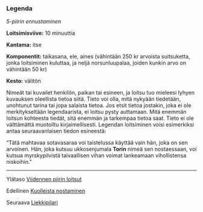### Legenda

*5-piirin ennustaminen*

**Loitsimisviive:** 10 minuuttia

**Kantama:** itse

**Komponentit:** taikasana, ele, aines (vähintään 250 kr arvoista suitsuketta, jonka loitsiminen kuluttaa, ja neljä norsunluupalaa, joiden kunkin arvo on vähintään 50 kr)

**Kesto:** välitön

Nimeät tai kuvailet henkilön, paikan tai esineen, ja loitsu tuo mieleesi lyhyen kuvauksen oleellista tietoa siitä. Tieto voi olla, mitä nykyään tiedetään, unohtunut tarina tai jopa salaista tietoa. Jos etsit tietoa jostakin, joka ei ole merkitykseltään legendaarista, ei loitsu pysty auttamaan. Mitä enemmän loitsun kohteesta tiedät, sitä enemmän ja tarkempaa tietoa saat. Tieto ei ole välttämättä muotoiltu kirjaimellisesti. Legendan loitsiminen voisi esimerkiksi antaa seuraavanlaisen tiedon esineestä:

“Tätä mahtavaa sotavasaraa voi taistelussa käyttää vain hän, joka on sen arvoinen. Hän, joka kutsuu ukkosenjumala **Torin** nimeä sen nostaessaan, voi kutsua myrskypilvistä taivaallisen vihan voimat lankeamaan vihollistensa niskoihin."

---

Ylätaso [Viidennen piirin loitsut](5_piirin_loitsut.md)

Edellinen [Kuolleista nostaminen](Kuolleista_nostaminen.md)

Seuraava [Liekkipilari](Liekkipilari.md)

